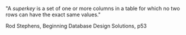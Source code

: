 "A _superkey_ is a set of one or more columns in a table for which no two rows can have the exact same values."

Rod Stephens, Beginning Database Design Solutions, p53